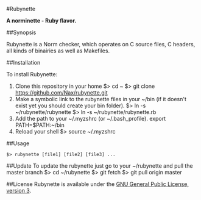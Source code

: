 #Rubynette

**A norminette - Ruby flavor.**

##Synopsis

Rubynette is a Norm checker, which operates on C source files, C headers, all kinds of binairies as well as Makefiles.

##Installation

To install Rubynette:

1. Clone this repository in your home
    $> cd ~
    $> git clone https://github.com/Nax/rubynette.git
2. Make a symbolic link to the rubynette files in your ~/bin (if it doesn't exist yet you should create your bin folder).
    $> ln -s ~/rubynette/rubynette
    $> ln -s ~/rubynette/rubynette.rb
3. Add the path to your ~/.myzshrc (or ~/.bash_profile).
    export PATH=$PATH:~/bin
4. Reload your shell
    $> source ~/.myzshrc

##Usage

    $> rubynette [file1] [file2] [file3] ...

##Update
To update the rubynette just go to your ~/rubynette and pull the master branch
    $> cd ~/rubynette
    $> git fetch 
    $> git pull origin master

##License
Rubynette is available under the [GNU General Public License, version 3](LICENSE).
